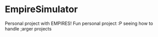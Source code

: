 # EmpireSimulator
Personal project with EMPIRES!
Fun personal project :P seeing how to handle ;arger projects
